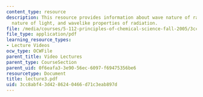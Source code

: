 ```yaml
---
content_type: resource
description: This resource provides information about wave nature of radiation, wave
  nature of light, and wavelike properties of radiation.
file: /media/courses/5-112-principles-of-chemical-science-fall-2005/3cc8abf43d4286240466d71c3eab897d_lecture3.pdf
file_type: application/pdf
learning_resource_types:
- Lecture Videos
ocw_type: OCWFile
parent_title: Video Lectures
parent_type: CourseSection
parent_uid: 0f6eafa3-3e90-56ec-6097-f69475356be6
resourcetype: Document
title: lecture3.pdf
uid: 3cc8abf4-3d42-8624-0466-d71c3eab897d
---
```

